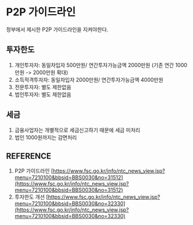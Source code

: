 # P2P 가이드라인
정부에서 제시한 P2P 가이드라인을 지켜야한다. 

## 투자한도
1. 개인투자자: 동일차입자 500만원/ 연간투자가능금액 2000만원 (기존 연간 1000만원 -> 2000만원 확대)
1. 소득적격투자자: 동일차입자 2000만원/ 연간투자가능금액 4000만원
1. 전문투자자: 별도 제한없음
1. 법인투자자: 별도 제한없음

## 세금
1. 금융사업자는 개별적으로 세금신고하기 때문에 세금 미처리
1. 법인 1000원까지는 감면처리

## REFERENCE
1. P2P 가이드라인 [https://www.fsc.go.kr/info/ntc_news_view.jsp?menu=7210100&bbsid=BBS0030&no=31512](https://www.fsc.go.kr/info/ntc_news_view.jsp?menu=7210100&bbsid=BBS0030&no=31512)
1. 투자한도 개선 [https://www.fsc.go.kr/info/ntc_news_view.jsp?menu=7210100&bbsid=BBS0030&no=32330](https://www.fsc.go.kr/info/ntc_news_view.jsp?menu=7210100&bbsid=BBS0030&no=32330)
